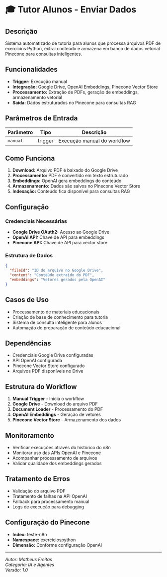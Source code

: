 # 🎓 Tutor Alunos - Enviar Dados

## Descrição

Sistema automatizado de tutoria para alunos que processa arquivos PDF de exercícios Python, extrai conteúdo e armazena em banco de dados vetorial Pinecone para consultas inteligentes.

## Funcionalidades

- **Trigger:** Execução manual
- **Integração:** Google Drive, OpenAI Embeddings, Pinecone Vector Store
- **Processamento:** Extração de PDFs, geração de embeddings, armazenamento vetorial
- **Saída:** Dados estruturados no Pinecone para consultas RAG

## Parâmetros de Entrada

| Parâmetro | Tipo   | Descrição                    |
| --------- | ------ | ---------------------------- |
| `manual`  | trigger| Execução manual do workflow |

## Como Funciona

1. **Download:** Arquivo PDF é baixado do Google Drive
2. **Processamento:** PDF é convertido em texto estruturado
3. **Embeddings:** OpenAI gera embeddings do conteúdo
4. **Armazenamento:** Dados são salvos no Pinecone Vector Store
5. **Indexação:** Conteúdo fica disponível para consultas RAG

## Configuração

### Credenciais Necessárias

- **Google Drive OAuth2:** Acesso ao Google Drive
- **OpenAI API:** Chave de API para embeddings
- **Pinecone API:** Chave de API para vector store

### Estrutura de Dados

```json
{
  "fileId": "ID do arquivo no Google Drive",
  "content": "Conteúdo extraído do PDF",
  "embeddings": "Vetores gerados pela OpenAI"
}
```

## Casos de Uso

- Processamento de materiais educacionais
- Criação de base de conhecimento para tutoria
- Sistema de consulta inteligente para alunos
- Automação de preparação de conteúdo educacional

## Dependências

- Credenciais Google Drive configuradas
- API OpenAI configurada
- Pinecone Vector Store configurado
- Arquivos PDF disponíveis no Drive

## Estrutura do Workflow

1. **Manual Trigger** - Inicia o workflow
2. **Google Drive** - Download do arquivo PDF
3. **Document Loader** - Processamento do PDF
4. **OpenAI Embeddings** - Geração de vetores
5. **Pinecone Vector Store** - Armazenamento dos dados

## Monitoramento

- Verificar execuções através do histórico do n8n
- Monitorar uso das APIs OpenAI e Pinecone
- Acompanhar processamento de arquivos
- Validar qualidade dos embeddings gerados

## Tratamento de Erros

- Validação do arquivo PDF
- Tratamento de falhas na API OpenAI
- Fallback para processamento manual
- Logs de execução para debugging

## Configuração do Pinecone

- **Index:** teste-n8n
- **Namespace:** exerciciospython
- **Dimensão:** Conforme configuração OpenAI

---

_Autor: Matheus Freitas_  
_Categoria: IA e Agentes_  
_Versão: 1.0_
